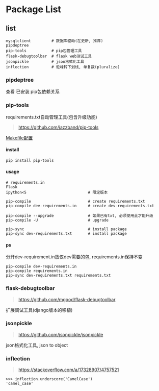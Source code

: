 Package List
============

list
----

    mysqlclient         # 数据库驱动(在更新, 推荐)
    pipdeptree
    pip-tools           # pip包管理工具
    flask-debugtoolbar  # flask web测试工具
    jsonpickle          # json格式化工具
    inflection          # 驼峰转下划线, 单复数(pluralize)

### pipdeptree

查看 已安装 pip包依赖关系

### pip-tools

requirements.txt自动管理工具(包含升级功能)

> <https://github.com/jazzband/pip-tools>

[Makefile配置](http://jamescooke.info/a-successful-pip-tools-workflow-for-managing-python-package-requirements.html)

#### install

    pip install pip-tools

#### usage

    # requirements.in
    Flask
    ipython<5                           # 限定版本

    pip-compile                         # create requirements.txt
    pip-compile dev-requirements.in     # create dev-requirements.txt

    pip-compile --upgrade               # 如果已有txt, 必须使用此才能升级
    pip-compile -U                      # upgrade

    pip-sync                            # install package
    pip-sync dev-requirements.txt       # install package

#### ps

分开dev-requirement.in放仅dev需要的包, requirements.in保持不变

    pip-compile dev-requirements.in
    pip-compile requirements.in
    pip-sync dev-requirements.txt requirements.txt

### flask-debugtoolbar

> <https://github.com/mgood/flask-debugtoolbar>

扩展调试工具(django版本的移植)

### jsonpickle

> <https://github.com/jsonpickle/jsonpickle>

json格式化工具, json to object

### inflection

> <https://stackoverflow.com/a/17328907/4757521>

    >>> inflection.underscore('CamelCase')
    'camel_case'

